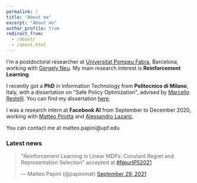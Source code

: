 ```yaml
---
permalink: /
title: "About me"
excerpt: "About me"
author_profile: true
redirect_from: 
  - /about/
  - /about.html
---
```

I'm a postdoctoral researcher at [Universitat Pompeu Fabra](https://www.upf.edu/web/ai-ml), Barcelona, working with [Gergely Neu](http://cs.bme.hu/~gergo/). My main research interest  is **Reinforcement Learning**.

I recently got a **PhD** in Information Technology from **Politecnico di Milano**, Italy, with a dissertation on "Safe Policy Optimization", advised by [Marcello Restelli](https://restelli.faculty.polimi.it/MyWebSite/index.shtml). You can find my dissertation [here](http://hdl.handle.net/10589/170196). 

I was a research intern at **Facebook AI** from September to December 2020, working with [Matteo Pirotta](https://teopir.github.io/) and [Alessandro Lazaric](https://dblp.org/pid/36/321.html).

<style type="text/css">
span.reverse {unicode-bidi: bidi-override; direction: rtl}
</style>

You can contact me at <span class="reverse">ap.oettam</span>p<span class="reverse">ude.fpu@ini</span>

### Latest news
<blockquote class="twitter-tweet"><p lang="en" dir="ltr">&quot;Reinforcement Learning in Linear MDPs: Constant Regret and Representation Selection&quot; accepted at <a href="https://twitter.com/hashtag/NeurIPS2021?src=hash&amp;ref_src=twsrc%5Etfw">#NeurIPS2021</a></p>&mdash; Matteo Papini (@papinimat) <a href="https://twitter.com/papinimat/status/1443131491525988352?ref_src=twsrc%5Etfw">September 29, 2021</a></blockquote> <script async src="https://platform.twitter.com/widgets.js" charset="utf-8"></script> 

